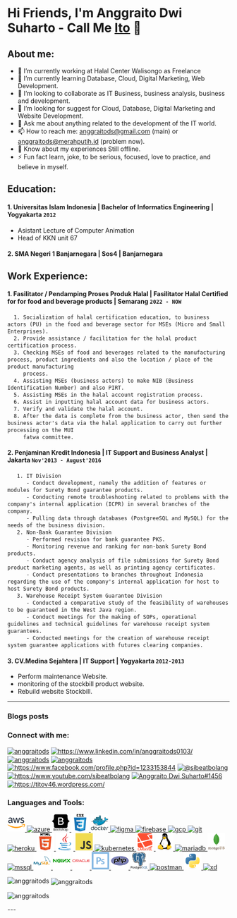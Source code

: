 # Hi Friends, I'm Anggraito Dwi Suharto - Call Me [Ito](https://www.youtube.com/@sibeatbolang ) 👋
## About me:
- 🔭 I’m currently working at Halal Center Walisongo as Freelance
- 🌱 I’m currently learning Database, Cloud, Digital Marketing, Web Development.
- 👯 I’m looking to collaborate as IT Business, business analysis, business and development.
- 🤔 I’m looking for suggest for Cloud, Database, Digital Marketing and Website Development.
- 💬 Ask me about anything related to the development of the IT world.
- 📫 How to reach me: anggraitods@gmail.com (main) or anggraitods@merahputih.id (problem now).
- 📄 Know about my experiences Still offline.
- ⚡ Fun fact learn, joke, to be serious, focused, love to practice, and believe in myself.

## Education:

#### 1. Universitas Islam Indonesia | Bachelor of Informatics Engineering | Yogyakarta `2012`
   - Asistant Lecture of Computer Animation
   - Head of KKN unit 67
#### 2. SMA Negeri 1 Banjarnegara | Sos4 | Banjarnegara 

## Work Experience:
#### 1. Fasilitator / Pendamping Proses Produk Halal | Fasilitator Halal Certified for for food and beverage products | Semarang `2022 - NOW`
      1. Socialization of halal certification education, to business actors (PU) in the food and beverage sector for MSEs (Micro and Small Enterprises).
      2. Provide assistance / facilitation for the halal product certification process.
      3. Checking MSEs of food and beverages related to the manufacturing process, product ingredients and also the location / place of the product manufacturing 
         process.
      4. Assisting MSEs (business actors) to make NIB (Business Identification Number) and also PIRT.
      5. Assisting MSEs in the halal account registration process.
      6. Assist in inputting halal account data for business actors.
      7. Verify and validate the halal account.
      8. After the data is complete from the business actor, then send the business actor's data via the halal application to carry out further processing on the MUI 
         fatwa committee.


#### 2. Penjaminan Kredit Indonesia | IT Support and Business Analyst | Jakarta `Nov'2013 - August'2016`
       1. IT Division
          - Conduct development, namely the addition of features or modules for Surety Bond guarantee products.
          - Conducting remote troubleshooting related to problems with the company's internal application (ICPR) in several branches of the company.
          - Pulling data through databases (PostgreeSQL and MySQL) for the needs of the business division.
       2. Non-Bank Guarantee Division
          - Performed revision for bank guarantee PKS.
          - Monitoring revenue and ranking for non-bank Surety Bond products.
          - Conduct agency analysis of file submissions for Surety Bond product marketing agents, as well as printing agency certificates.
          - Conduct presentations to branches throughout Indonesia regarding the use of the company's internal application for host to host Surety Bond products.       
       3. Warehouse Receipt System Guarantee Division
          - Conducted a comparative study of the feasibility of warehouses to be guaranteed in the West Java region.
          - Conduct meetings for the making of SOPs, operational guidelines and technical guidelines for warehouse receipt system guarantees.
          - Conducted meetings for the creation of warehouse receipt system guarantee applications with futures clearing companies.
        
#### 3. CV.Medina Sejahtera | IT Support | Yogyakarta `2012-2013`
   - Perform maintenance Website.
   - monitoring of the stockbill product website.
   - Rebuild website Stockbill.
---

### Blogs posts
<!-- BLOG-POST-LIST:START -->
<!-- BLOG-POST-LIST:END -->

<h3 align="left">Connect with me:</h3>
<p align="left">
<a href="https://twitter.com/anggraitods" target="blank"><img align="center" src="https://raw.githubusercontent.com/rahuldkjain/github-profile-readme-generator/master/src/images/icons/Social/twitter.svg" alt="anggraitods" height="30" width="40" /></a>
<a href="https://linkedin.com/in/https://www.linkedin.com/in/anggraitods0103/" target="blank"><img align="center" src="https://raw.githubusercontent.com/rahuldkjain/github-profile-readme-generator/master/src/images/icons/Social/linked-in-alt.svg" alt="https://www.linkedin.com/in/anggraitods0103/" height="30" width="40" /></a>
<a href="https://stackoverflow.com/users/anggraitods" target="blank"><img align="center" src="https://raw.githubusercontent.com/rahuldkjain/github-profile-readme-generator/master/src/images/icons/Social/stack-overflow.svg" alt="anggraitods" height="30" width="40" /></a>
<a href="https://kaggle.com/anggraitods" target="blank"><img align="center" src="https://raw.githubusercontent.com/rahuldkjain/github-profile-readme-generator/master/src/images/icons/Social/kaggle.svg" alt="anggraitods" height="30" width="40" /></a>
<a href="https://fb.com/https://www.facebook.com/profile.php?id=1233153844" target="blank"><img align="center" src="https://raw.githubusercontent.com/rahuldkjain/github-profile-readme-generator/master/src/images/icons/Social/facebook.svg" alt="https://www.facebook.com/profile.php?id=1233153844" height="30" width="40" /></a>
<a href="https://instagram.com/@sibeatbolang" target="blank"><img align="center" src="https://raw.githubusercontent.com/rahuldkjain/github-profile-readme-generator/master/src/images/icons/Social/instagram.svg" alt="@sibeatbolang" height="30" width="40" /></a>
<a href="https://www.youtube.com/c/https://www.youtube.com/sibeatbolang" target="blank"><img align="center" src="https://raw.githubusercontent.com/rahuldkjain/github-profile-readme-generator/master/src/images/icons/Social/youtube.svg" alt="https://www.youtube.com/sibeatbolang" height="30" width="40" /></a>
<a href="https://discord.gg/Anggraito Dwi Suharto#1456" target="blank"><img align="center" src="https://raw.githubusercontent.com/rahuldkjain/github-profile-readme-generator/master/src/images/icons/Social/discord.svg" alt="Anggraito Dwi Suharto#1456" height="30" width="40" /></a>
<a href="/https://titov46.wordpress.com/" target="blank"><img align="center" src="https://raw.githubusercontent.com/rahuldkjain/github-profile-readme-generator/master/src/images/icons/Social/rss.svg" alt="https://titov46.wordpress.com/" height="30" width="40" /></a>
</p>

### Languages and Tools:

<p align="left"> <a href="https://aws.amazon.com" target="_blank" rel="noreferrer"> <img src="https://raw.githubusercontent.com/devicons/devicon/master/icons/amazonwebservices/amazonwebservices-original-wordmark.svg" alt="aws" width="40" height="40"/> </a> <a href="https://azure.microsoft.com/en-in/" target="_blank" rel="noreferrer"> <img src="https://www.vectorlogo.zone/logos/microsoft_azure/microsoft_azure-icon.svg" alt="azure" width="40" height="40"/> </a> <a href="https://getbootstrap.com" target="_blank" rel="noreferrer"> <img src="https://raw.githubusercontent.com/devicons/devicon/master/icons/bootstrap/bootstrap-plain-wordmark.svg" alt="bootstrap" width="40" height="40"/> </a> <a href="https://www.w3schools.com/css/" target="_blank" rel="noreferrer"> <img src="https://raw.githubusercontent.com/devicons/devicon/master/icons/css3/css3-original-wordmark.svg" alt="css3" width="40" height="40"/> </a> <a href="https://www.docker.com/" target="_blank" rel="noreferrer"> <img src="https://raw.githubusercontent.com/devicons/devicon/master/icons/docker/docker-original-wordmark.svg" alt="docker" width="40" height="40"/> </a> <a href="https://www.figma.com/" target="_blank" rel="noreferrer"> <img src="https://www.vectorlogo.zone/logos/figma/figma-icon.svg" alt="figma" width="40" height="40"/> </a> <a href="https://firebase.google.com/" target="_blank" rel="noreferrer"> <img src="https://www.vectorlogo.zone/logos/firebase/firebase-icon.svg" alt="firebase" width="40" height="40"/> </a> <a href="https://cloud.google.com" target="_blank" rel="noreferrer"> <img src="https://www.vectorlogo.zone/logos/google_cloud/google_cloud-icon.svg" alt="gcp" width="40" height="40"/> </a> <a href="https://git-scm.com/" target="_blank" rel="noreferrer"> <img src="https://www.vectorlogo.zone/logos/git-scm/git-scm-icon.svg" alt="git" width="40" height="40"/> </a> <a href="https://heroku.com" target="_blank" rel="noreferrer"> <img src="https://www.vectorlogo.zone/logos/heroku/heroku-icon.svg" alt="heroku" width="40" height="40"/> </a> <a href="https://www.w3.org/html/" target="_blank" rel="noreferrer"> <img src="https://raw.githubusercontent.com/devicons/devicon/master/icons/html5/html5-original-wordmark.svg" alt="html5" width="40" height="40"/> </a> <a href="https://www.java.com" target="_blank" rel="noreferrer"> <img src="https://raw.githubusercontent.com/devicons/devicon/master/icons/java/java-original.svg" alt="java" width="40" height="40"/> </a> <a href="https://developer.mozilla.org/en-US/docs/Web/JavaScript" target="_blank" rel="noreferrer"> <img src="https://raw.githubusercontent.com/devicons/devicon/master/icons/javascript/javascript-original.svg" alt="javascript" width="40" height="40"/> </a> <a href="https://kubernetes.io" target="_blank" rel="noreferrer"> <img src="https://www.vectorlogo.zone/logos/kubernetes/kubernetes-icon.svg" alt="kubernetes" width="40" height="40"/> </a> <a href="https://laravel.com/" target="_blank" rel="noreferrer"> <img src="https://raw.githubusercontent.com/devicons/devicon/master/icons/laravel/laravel-plain-wordmark.svg" alt="laravel" width="40" height="40"/> </a> <a href="https://www.linux.org/" target="_blank" rel="noreferrer"> <img src="https://raw.githubusercontent.com/devicons/devicon/master/icons/linux/linux-original.svg" alt="linux" width="40" height="40"/> </a> <a href="https://mariadb.org/" target="_blank" rel="noreferrer"> <img src="https://www.vectorlogo.zone/logos/mariadb/mariadb-icon.svg" alt="mariadb" width="40" height="40"/> </a> <a href="https://www.mongodb.com/" target="_blank" rel="noreferrer"> <img src="https://raw.githubusercontent.com/devicons/devicon/master/icons/mongodb/mongodb-original-wordmark.svg" alt="mongodb" width="40" height="40"/> </a> <a href="https://www.microsoft.com/en-us/sql-server" target="_blank" rel="noreferrer"> <img src="https://www.svgrepo.com/show/303229/microsoft-sql-server-logo.svg" alt="mssql" width="40" height="40"/> </a> <a href="https://www.mysql.com/" target="_blank" rel="noreferrer"> <img src="https://raw.githubusercontent.com/devicons/devicon/master/icons/mysql/mysql-original-wordmark.svg" alt="mysql" width="40" height="40"/> </a> <a href="https://www.nginx.com" target="_blank" rel="noreferrer"> <img src="https://raw.githubusercontent.com/devicons/devicon/master/icons/nginx/nginx-original.svg" alt="nginx" width="40" height="40"/> </a> <a href="https://www.oracle.com/" target="_blank" rel="noreferrer"> <img src="https://raw.githubusercontent.com/devicons/devicon/master/icons/oracle/oracle-original.svg" alt="oracle" width="40" height="40"/> </a> <a href="https://www.photoshop.com/en" target="_blank" rel="noreferrer"> <img src="https://raw.githubusercontent.com/devicons/devicon/master/icons/photoshop/photoshop-line.svg" alt="photoshop" width="40" height="40"/> </a> <a href="https://www.php.net" target="_blank" rel="noreferrer"> <img src="https://raw.githubusercontent.com/devicons/devicon/master/icons/php/php-original.svg" alt="php" width="40" height="40"/> </a> <a href="https://www.postgresql.org" target="_blank" rel="noreferrer"> <img src="https://raw.githubusercontent.com/devicons/devicon/master/icons/postgresql/postgresql-original-wordmark.svg" alt="postgresql" width="40" height="40"/> </a> <a href="https://postman.com" target="_blank" rel="noreferrer"> <img src="https://www.vectorlogo.zone/logos/getpostman/getpostman-icon.svg" alt="postman" width="40" height="40"/> </a> <a href="https://www.python.org" target="_blank" rel="noreferrer"> <img src="https://raw.githubusercontent.com/devicons/devicon/master/icons/python/python-original.svg" alt="python" width="40" height="40"/> </a> <a href="https://www.adobe.com/products/xd.html" target="_blank" rel="noreferrer"> <img src="https://cdn.worldvectorlogo.com/logos/adobe-xd.svg" alt="xd" width="40" height="40"/> </a> </p>

<p><img align="left" src="https://github-readme-stats.vercel.app/api/top-langs?username=anggraitods&show_icons=true&locale=en&layout=compact" alt="anggraitods" /></p>

<p>&nbsp;<img align="center" src="https://github-readme-stats.vercel.app/api?username=anggraitods&show_icons=true&locale=en" alt="anggraitods" /></p>

<p><img align="center" src="https://github-readme-streak-stats.herokuapp.com/?user=anggraitods&" alt="anggraitods" /></p>
---

